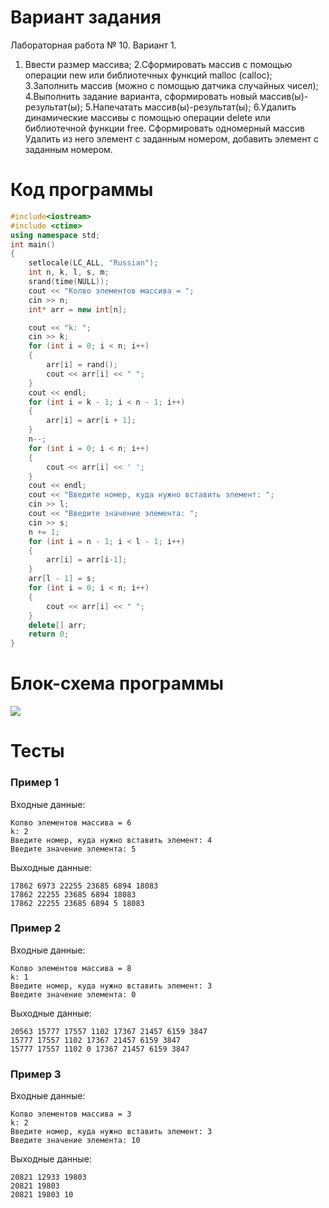 # Вариант задания
Лабораторная работа № 10. Вариант 1. 
1. Ввести размер массива;
2.Сформировать массив с помощью операции new или
библиотечных функций malloc (calloc);
3.Заполнить массив (можно с помощью датчика случайных
чисел);
4.Выполнить задание варианта, сформировать новый
массив(ы)-результат(ы);
5.Напечатать массив(ы)-результат(ы);
6.Удалить динамические массивы с помощью операции
delete или библиотечной функции free.
Сформировать одномерный массив Удалить из него элемент
с заданным номером, добавить элемент с заданным
номером.
# Код программы
```cpp
#include<iostream>
#include <ctime>
using namespace std;
int main()
{
	setlocale(LC_ALL, "Russian");
	int n, k, l, s, m;
	srand(time(NULL));
	cout << "Колво элементов массива = ";
	cin >> n;
	int* arr = new int[n];

	cout << "k: ";
	cin >> k;
	for (int i = 0; i < n; i++)
	{
		arr[i] = rand();
		cout << arr[i] << " ";
	}
	cout << endl;
	for (int i = k - 1; i < n - 1; i++)
	{
		arr[i] = arr[i + 1];
	}
	n--;
	for (int i = 0; i < n; i++)
	{
		cout << arr[i] << ' ';
	}
	cout << endl;
	cout << "Введите номер, куда нужно вставить элемент: ";
	cin >> l;
	cout << "Введите значение элемента: ";
	cin >> s;
	n += 1;
	for (int i = n - 1; i < l - 1; i++)
	{
		arr[i] = arr[i-1];
	}
	arr[l - 1] = s;
	for (int i = 0; i < n; i++)
	{
		cout << arr[i] << " ";
	}
	delete[] arr;
	return 0;
}
```
# Блок-схема программы
<image src="lab_10.drawio.png">
	
# Тесты
### Пример 1
Входные данные:
```
Колво элементов массива = 6
k: 2
Введите номер, куда нужно вставить элемент: 4
Введите значение элемента: 5
```
Выходные данные:
```
17862 6973 22255 23685 6894 18083
17862 22255 23685 6894 18083
17862 22255 23685 6894 5 18083
```
### Пример 2
Входные данные:
```
Колво элементов массива = 8
k: 1
Введите номер, куда нужно вставить элемент: 3
Введите значение элемента: 0
```
Выходные данные:
```
20563 15777 17557 1102 17367 21457 6159 3847
15777 17557 1102 17367 21457 6159 3847
15777 17557 1102 0 17367 21457 6159 3847
```
### Пример 3
Входные данные:
```
Колво элементов массива = 3
k: 2
Введите номер, куда нужно вставить элемент: 3
Введите значение элемента: 10
```
Выходные данные:
```
20821 12933 19803
20821 19803
20821 19803 10
```
